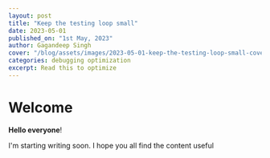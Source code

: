 ```yaml
---
layout: post
title: "Keep the testing loop small"
date: 2023-05-01
published_on: "1st May, 2023"
author: Gagandeep Singh
cover: "/blog/assets/images/2023-05-01-keep-the-testing-loop-small-cover.png"
categories: debugging optimization
excerpt: Read this to optimize
---
```


# Welcome

**Hello everyone**!

I'm starting writing soon. I hope you all find the content useful
